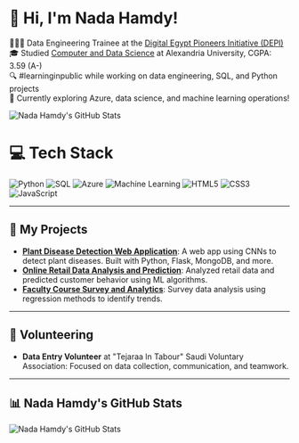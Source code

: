 # 👋 Hi, I'm Nada Hamdy!

👩🏻‍💻 Data Engineering Trainee at the [Digital Egypt Pioneers Initiative (DEPI)](https://www.depi.gov.eg/)<br/>
🎓 Studied [Computer and Data Science](https://www.alexu.edu.eg/) at Alexandria University, CGPA: 3.59 (A-)<br/>
🔍 #learninginpublic while working on data engineering, SQL, and Python projects<br/>
💭 Currently exploring Azure, data science, and machine learning operations!<br/>

<!-- GitHub stats from https://github.com/anuraghazra/github-readme-stats -->
![Nada Hamdy's GitHub Stats](https://github-readme-stats.vercel.app/api?username=nadahamdy217&theme=radical&hide_border=false&include_all_commits=true&count_private=true)<br/>

# 💻 Tech Stack
<!-- Badges from https://github.com/Ileriayo/markdown-badges -->
![Python](https://img.shields.io/badge/python-3670A0?style=for-the-badge&logo=python&logoColor=ffdd54)
![SQL](https://img.shields.io/badge/sql-%2307405e.svg?style=for-the-badge&logo=amazon-dynamodb&logoColor=white)
![Azure](https://img.shields.io/badge/azure-%230072C6.svg?style=for-the-badge&logo=microsoft-azure&logoColor=white)
![Machine Learning](https://img.shields.io/badge/Machine%20Learning-%23FF6F00.svg?style=for-the-badge&logo=ai)
![HTML5](https://img.shields.io/badge/html5-%23E34F26.svg?style=for-the-badge&logo=html5&logoColor=white)
![CSS3](https://img.shields.io/badge/css3-%231572B6.svg?style=for-the-badge&logo=css3&logoColor=white)
![JavaScript](https://img.shields.io/badge/javascript-%23323330.svg?style=for-the-badge&logo=javascript&logoColor=%23F7DF1E)<br/>


---

## 🚀 My Projects
- **[Plant Disease Detection Web Application](https://github.com/nadahamdy217/Plant-Disease-Detection)**: A web app using CNNs to detect plant diseases. Built with Python, Flask, MongoDB, and more.
- **[Online Retail Data Analysis and Prediction](https://github.com/nadahamdy217/Online-Retail-Data-Analysis)**: Analyzed retail data and predicted customer behavior using ML algorithms.
- **[Faculty Course Survey and Analytics](https://github.com/nadahamdy217/University-subjects-opinion-survey-analysis-project)**: Survey data analysis using regression methods to identify trends.

---

## 🌱 Volunteering
- **Data Entry Volunteer** at "Tejaraa ln Tabour" Saudi Voluntary Association: Focused on data collection, communication, and teamwork.

---

## 📊 Nada Hamdy's GitHub Stats
![Nada Hamdy's GitHub Stats](https://github-readme-stats.vercel.app/api/top-langs/?username=nadahamdy217&layout=compact&theme=radical&hide_border=false)<br/>

